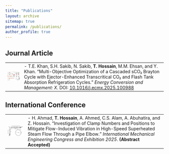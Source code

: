 ```yaml
---
title: "Publications"
layout: archive
sitemap: true
permalink: /publications/
author_profile: true
---
```


<h2>Journal Article</h2>

<table>
  <tr>
    <td><img src="/assets/images/SCO2 cycle.jpg" width="300px" alt="sCO2 Diagram"></td>
    <td>
      - T.E. Khan, S.H. Sakib, N. Sakib, <strong>T. Hossain</strong>, M.M. Ehsan, and Y. Khan.
      “Multi-Objective Optimization of a Cascaded sCO₂ Brayton Cycle with Ejector-Enhanced Transcritical CO₂ and Flash Tank Absorption Refrigeration Cycles.”
      <em>Energy Conversion and Management: X</em>.
      DOI: <a href="https://doi.org/10.1016/j.ecmx.2025.100988">10.1016/j.ecmx.2025.100988</a>
    </td>
  </tr>
</table>

<h2>International Conference</h2>

<table>
  <tr>
    <td><img src="/assets/images/Pipe pic.png" width="300px" alt="Pipe Vibration Study"></td>
    <td>
      - H. Ahmad, <strong>T. Hossain</strong>, A. Ahmed, C.S. Alam, A. Abuhatira, and Z. Hossain.
      “Investigation of Clamp Numbers and Positions to Mitigate Flow-Induced Vibration in High-Speed Superheated Steam Flow Through a Pipe Elbow.”
      <em>International Mechanical Engineering Congress and Exhibition 2025</em>.
      <strong>(Abstract Accepted)</strong>
    </td>
  </tr>
</table>

 
